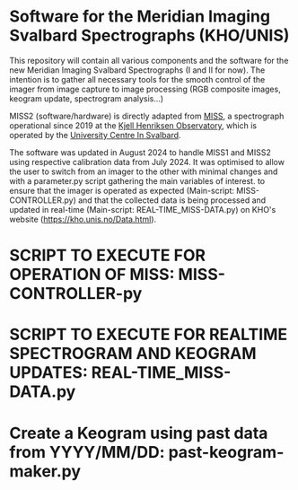 # Software for the Meridian Imaging Svalbard Spectrographs (KHO/UNIS)
This repository will contain all various components and the software for the new Meridian Imaging Svalbard Spectrographs (I and II for now). 
The intention is to gather all necessary tools for the smooth control of the imager from image capture to image processing (RGB composite images, keogram update, spectrogram analysis...)

MISS2 (software/hardware) is directly adapted from [MISS](https://kho.unis.no/Instruments/MISS.html), a spectrograph operational since 2019 at the [Kjell Henriksen Observatory](https://kho.unis.no/), which is operated by the [University Centre In Svalbard](https://www.unis.no/).

The software was updated in August 2024 to handle MISS1 and MISS2 using respective calibration data from July 2024. It was optimised to allow the user to switch from an imager to the other with minimal changes and with a parameter.py script gathering the main variables of interest. to ensure that the imager is operated as expected (Main-script: MISS-CONTROLLER.py) and that the collected data is being processed and updated in real-time (Main-script: REAL-TIME_MISS-DATA.py) on KHO's website (https://kho.unis.no/Data.html).


# SCRIPT TO EXECUTE FOR OPERATION OF MISS: MISS-CONTROLLER-py

# SCRIPT TO EXECUTE FOR REALTIME SPECTROGRAM AND KEOGRAM UPDATES: REAL-TIME_MISS-DATA.py

# Create a Keogram using past data from YYYY/MM/DD: past-keogram-maker.py

